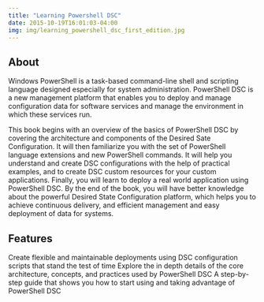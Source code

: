 ```yaml
---
title: "Learning Powershell DSC"
date: 2015-10-19T16:01:03-04:00
img: img/learning_powershell_dsc_first_edition.jpg
---
```


## About

Windows PowerShell is a task-based command-line shell and scripting language designed especially for system administration. PowerShell DSC is a new management platform that enables you to deploy and manage configuration data for software services and manage the environment in which these services run.

This book begins with an overview of the basics of PowerShell DSC by covering the architecture and components of the Desired Sate Configuration. It will then familiarize you with the set of PowerShell language extensions and new PowerShell commands. It will help you understand and create DSC configurations with the help of practical examples, and to create DSC custom resources for your custom applications. Finally, you will learn to deploy a real world application using PowerShell DSC. By the end of the book, you will have better knowledge about the powerful Desired State Configuration platform, which helps you to achieve continuous delivery, and efficient management and easy deployment of data for systems.

## Features

Create flexible and maintainable deployments using DSC configuration scripts that stand the test of time
Explore the in depth details of the core architecture, concepts, and practices used by PowerShell DSC
A step-by-step guide that shows you how to start using and taking advantage of PowerShell DSC
